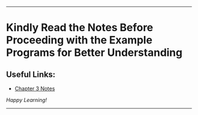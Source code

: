 
---

# Kindly Read the Notes Before Proceeding with the Example Programs for Better Understanding

## Useful Links:

- [Chapter 3 Notes](https://github.com/DipsanaRoy/learn-c-with-practice/main/tree/C003_Conditional_Statements/CHAPTER_3_CONDITIONAL_INSTRUCTIONS.pdf)

*Happy Learning!*

---
